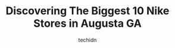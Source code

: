 ---
layout: ampstory
image: https://i0.wp.com/www.depkes.org/wp-content/uploads/2023/06/nike-0-in-augusta-ga-1685967582.jpeg?resize=640,853
author: techidn
featured: false
description: Discover the impressive array of Nike options in Augusta GA, where you can find 10 of the largest Nike establishments in the area. From renowned classics to hidden gems, Augusta GA offers a 
title: Discovering The Biggest 10 Nike Stores in Augusta GA
cover:
   title: Discovering The Biggest 10 Nike Stores in Augusta GA
   subtitle: Rickpate
   background: https://www.depkes.org/wp-content/uploads/2023/06/nike-0-in-augusta-ga-1685967582.jpeg

pages: 
 - layout: thirds
   top: <h1>#1 JCPenney</h1>
   bottom: "<p>My toddler loves the mannequins 😂 he has to go up and hold every single ones hand for a second. So honestly that plus the jewelry being decently on sale a lot of the </p>"
   background: https://www.depkes.org/wp-content/uploads/2023/06/nike-1-in-augusta-ga-1685967583.jpeg
   backgroundblur: true
 - layout: thirds
   top: <h1>#2 DICKS Sporting Goods</h1>
   bottom: "<p>3450 Wrightsboro Rd, Augusta, GA 30909, United States</p>"
   background: https://www.depkes.org/wp-content/uploads/2023/06/nike-2-in-augusta-ga-1685967583.jpeg
   cta:
      link: https://www.depkes.org/blog/discovering-the-biggest-10-nike-stores-in-augusta-ga/
      text: Discovering The Biggest 10 Nike Stores in Augusta GA
 - layout: thirds
   top: <h1>#3 Shoe Carnival</h1>
   bottom: "<p>218 Robert C Daniel Jr Pkwy, Augusta, GA 30909, United States</p>"
   background: https://www.depkes.org/wp-content/uploads/2023/06/nike-3-in-augusta-ga-1685967584.jpeg
   cta:
      link: https://www.depkes.org/blog/discovering-the-biggest-10-nike-stores-in-augusta-ga/
      text: Discovering The Biggest 10 Nike Stores in Augusta GA
 - layout: thirds
   top: <h1>#4 GB Shoes</h1>
   bottom: "<p>1424 Marks Church Rd, Augusta, GA 30909, United States</p>"
   background: https://images.unsplash.com/photo-1509114397022-ed747cca3f65?ixlib=rb-4.0.3&ixid=MnwxMjA3fDB8MHxwaG90by1wYWdlfHx8fGVufDB8fHx8&auto=format&fit=crop&w=640&h=853&q=80
   cta:
      link: https://www.depkes.org/blog/discovering-the-biggest-10-nike-stores-in-augusta-ga/
      text: Discovering The Biggest 10 Nike Stores in Augusta GA
 - layout: thirds
   top: <h1>#5 ColaKicks 706</h1>
   bottom: "<p>3450 Wrightsboro Rd Suite 1310, Augusta, GA 30909, United States</p>"
   background: https://images.unsplash.com/photo-1533998839656-76f5e4b2bccb?ixlib=rb-4.0.3&ixid=MnwxMjA3fDB8MHxwaG90by1wYWdlfHx8fGVufDB8fHx8&auto=format&fit=crop&w=640&h=853&q=80
   cta:
      link: https://www.depkes.org/blog/discovering-the-biggest-10-nike-stores-in-augusta-ga/
      text: Discovering The Biggest 10 Nike Stores in Augusta GA
 - layout: thirds
   top: <h1>#6 Rack Room Shoes</h1>
   bottom: "<p>213 Robert C Daniel Jr Pkwy, Augusta, GA 30909, United States</p>"
   background: https://images.unsplash.com/photo-1602536052359-ef94c21c5948?ixlib=rb-4.0.3&ixid=MnwxMjA3fDB8MHxwaG90by1wYWdlfHx8fGVufDB8fHx8&auto=format&fit=crop&w=640&h=853&q=80
   cta:
      link: https://www.depkes.org/blog/discovering-the-biggest-10-nike-stores-in-augusta-ga/
      text: Discovering The Biggest 10 Nike Stores in Augusta GA
 - layout: thirds
   top: <h1>#7 Vans</h1>
   bottom: "<p>3450 Wrightsboro Rd #2420, Augusta, GA 30909, United States</p>"
   background: https://images.unsplash.com/photo-1536745287225-21d689278fd1?ixlib=rb-4.0.3&ixid=MnwxMjA3fDB8MHxwaG90by1wYWdlfHx8fGVufDB8fHx8&auto=format&fit=crop&w=640&h=853&q=80
   cta:
      link: https://www.depkes.org/blog/discovering-the-biggest-10-nike-stores-in-augusta-ga/
      text: Discovering The Biggest 10 Nike Stores in Augusta GA
 - layout: thirds
   middle: Continue reading...
   background: https://images.unsplash.com/photo-1484589065579-248aad0d8b13?ixlib=rb-4.0.3&ixid=MnwxMjA3fDB8MHxwaG90by1wYWdlfHx8fGVufDB8fHx8&auto=format&fit=crop&w=640&h=853&q=80
   cta:
      link: https://www.depkes.org/blog/discovering-the-biggest-10-nike-stores-in-augusta-ga/
      text: Discovering The Biggest 10 Nike Stores in Augusta GA
      
---
